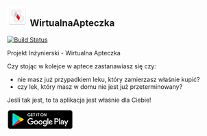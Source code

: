 [![](app/src/main/res/mipmap-mdpi/ic_launcher.png)](https://wirtualna-apteczka.herokuapp.com/index.html)
WirtualnaApteczka 
---
[![Build Status](https://travis-ci.org/lmnpWmi/wirtualnaApteczka.svg?branch=master)](https://travis-ci.org/lmnpWmi/wirtualnaApteczka)

Projekt Inżynierski - Wirtualna Apteczka

Czy stojąc w kolejce w aptece zastanawiasz się czy:
- nie masz już przypadkiem leku, który zamierzasz właśnie kupić?
- czy lek, który masz w domu nie jest już przeterminowany?

Jeśli tak jest, to ta aplikacja jest właśnie dla Ciebie!


[![](docs/badge_google_play.png)](https://play.google.com/store/apps/details?id=lmnp.wirtualnaapteczka&hl=pl)
